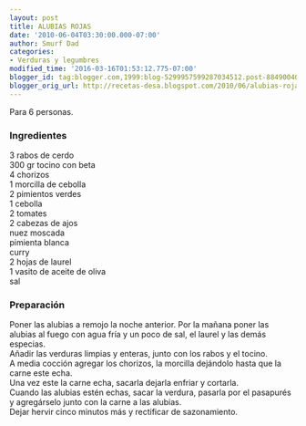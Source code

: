 ```yaml
---
layout: post
title: ALUBIAS ROJAS
date: '2010-06-04T03:30:00.000-07:00'
author: Smurf Dad
categories:
- Verduras y legumbres
modified_time: '2016-03-16T01:53:12.775-07:00'
blogger_id: tag:blogger.com,1999:blog-5299957599287034512.post-8849004070000326226
blogger_orig_url: http://recetas-desa.blogspot.com/2010/06/alubias-rojas.html
---
```


Para 6 personas.<br><h3>Ingredientes</h3><p>3 rabos de cerdo<br/>300 gr tocino con beta<br/>4 chorizos<br/>1 morcilla de cebolla<br/>2 pimientos verdes<br/>1 cebolla<br/>2 tomates<br/>2 cabezas de ajos<br/>nuez moscada<br/>pimienta blanca<br/>curry<br/>2 hojas de laurel<br/>1 vasito de aceite de oliva<br/>sal<br/></p><h3>Preparaci&oacute;n</h3><p>Poner las alubias a remojo la noche anterior. Por la ma&ntilde;ana poner las alubias al fuego con agua fr&iacute;a y un poco de sal, el laurel y las dem&aacute;s especias.<br/>A&ntilde;adir las verduras limpias y enteras, junto con los rabos y el tocino.<br/>A media cocci&oacute;n agregar los chorizos, la morcilla dej&aacute;ndolo hasta que la carne este echa.<br/>Una vez este la carne echa, sacarla dejarla enfriar y cortarla.<br/>Cuando las alubias est&eacute;n echas, sacar la verdura, pasarla por el pasapur&eacute;s y agreg&aacute;rselo junto con la carne a las alubias.<br/>Dejar hervir cinco minutos m&aacute;s y rectificar de sazonamiento.<br/></p>